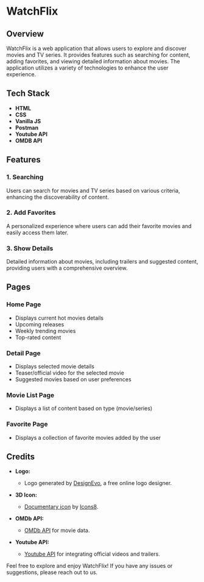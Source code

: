 # WatchFlix

## Overview

WatchFlix is a web application that allows users to explore and discover movies and TV series. It provides features such as searching for content, adding favorites, and viewing detailed information about movies. The application utilizes a variety of technologies to enhance the user experience.

## Tech Stack

- **HTML**
- **CSS**
- **Vanilla JS**
- **Postman**
- **Youtube API**
- **OMDB API**

## Features

### 1. Searching

Users can search for movies and TV series based on various criteria, enhancing the discoverability of content.

### 2. Add Favorites

A personalized experience where users can add their favorite movies and easily access them later.

### 3. Show Details

Detailed information about movies, including trailers and suggested content, providing users with a comprehensive overview.

## Pages

### Home Page

- Displays current hot movies details
- Upcoming releases
- Weekly trending movies
- Top-rated content

### Detail Page

- Displays selected movie details
- Teaser/official video for the selected movie
- Suggested movies based on user preferences

### Movie List Page

- Displays a list of content based on type (movie/series)

### Favorite Page

- Displays a collection of favorite movies added by the user

## Credits

- **Logo:**
  - Logo generated by [DesignEvo](https://www.designevo.com/), a free online logo designer.

- **3D Icon:**
  - [Documentary icon](https://icons8.com/icon/F2R6V3ECtTmF/documentary) by [Icons8](https://icons8.com).

- **OMDb API:**
  - [OMDb API]( https://www.omdbapi.com/?i=tt3896198&apikey=53fb11ff) for movie data.

- **Youtube API:**
  - [Youtube API](https://console.cloud.google.com/apis/api/youtube.googleapis.com/metrics?project=watchflix-401813) for integrating official videos and trailers.

Feel free to explore and enjoy WatchFlix! If you have any issues or suggestions, please reach out to us.